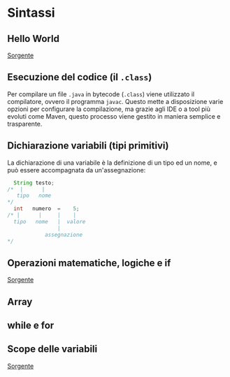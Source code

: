 Sintassi
========

Hello World
-------

[Sorgente](CorsoJava/src/HelloWorld.java)

Esecuzione del codice (il `.class`)
-------
Per compilare un file `.java` in bytecode (`.class`) viene utilizzato il compilatore, ovvero il programma `javac`. Questo mette a disposizione varie opzioni per configurare la compilazione, ma grazie agli IDE o a tool più evoluti come Maven, questo processo viene gestito in maniera semplice e trasparente.

Dichiarazione variabili (tipi primitivi)
--------
La dichiarazione di una variabile è la definizione di un tipo ed un nome, e può essere accompagnata da un'assegnazione:

```java
  String testo;
/*  |      |
   tipo   nome
*/
  int   numero  =    5;
/* |      |     |    |
  tipo   nome   |  valore
                |
            assegnazione  
*/
```
Operazioni matematiche, logiche e if
--------
[Sorgente](CorsoJava/src/it/r/corsi/java/lezione1/Operazioni.java)

Array
-----
while e for
-----
Scope delle variabili
-----

[Sorgente](CorsoJava/src/it/r/corsi/java/lezione1/Array.java)
